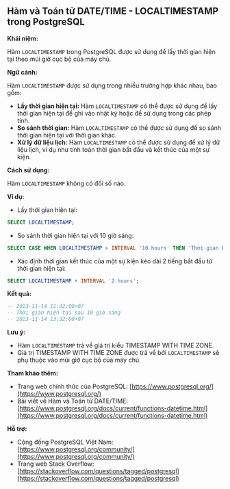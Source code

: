 ## Hàm và Toán tử DATE/TIME - LOCALTIMESTAMP trong PostgreSQL

**Khái niệm:**

Hàm `LOCALTIMESTAMP` trong PostgreSQL được sử dụng để lấy thời gian hiện tại theo múi giờ cục bộ của máy chủ.

**Ngữ cảnh:**

Hàm `LOCALTIMESTAMP` được sử dụng trong nhiều trường hợp khác nhau, bao gồm:

- **Lấy thời gian hiện tại:** Hàm `LOCALTIMESTAMP` có thể được sử dụng để lấy thời gian hiện tại để ghi vào nhật ký hoặc để sử dụng trong các phép tính.
- **So sánh thời gian:** Hàm `LOCALTIMESTAMP` có thể được sử dụng để so sánh thời gian hiện tại với thời gian khác.
- **Xử lý dữ liệu lịch:** Hàm `LOCALTIMESTAMP` có thể được sử dụng để xử lý dữ liệu lịch, ví dụ như tính toán thời gian bắt đầu và kết thúc của một sự kiện.

**Cách sử dụng:**

Hàm `LOCALTIMESTAMP` không có đối số nào.

**Ví dụ:**

- Lấy thời gian hiện tại:

```sql
SELECT LOCALTIMESTAMP;
```

- So sánh thời gian hiện tại với 10 giờ sáng:

```sql
SELECT CASE WHEN LOCALTIMESTAMP > INTERVAL '10 hours' THEN 'Thời gian hiện tại sau 10 giờ sáng' ELSE 'Thời gian hiện tại trước 10 giờ sáng' END;
```

- Xác định thời gian kết thúc của một sự kiện kéo dài 2 tiếng bắt đầu từ thời gian hiện tại:

```sql
SELECT LOCALTIMESTAMP + INTERVAL '2 hours';
```

**Kết quả:**

```sql
-- 2023-11-14 11:32:00+07
-- Thời gian hiện tại sau 10 giờ sáng
-- 2023-11-14 13:32:00+07
```

**Lưu ý:**

- Hàm `LOCALTIMESTAMP` trả về giá trị kiểu TIMESTAMP WITH TIME ZONE.
- Giá trị TIMESTAMP WITH TIME ZONE được trả về bởi `LOCALTIMESTAMP` sẽ phụ thuộc vào múi giờ cục bộ của máy chủ.

**Tham khảo thêm:**

- Trang web chính thức của PostgreSQL: [https://www.postgresql.org/](https://www.postgresql.org/)
- Bài viết về Hàm và Toán tử DATE/TIME: [https://www.postgresql.org/docs/current/functions-datetime.html](https://www.postgresql.org/docs/current/functions-datetime.html)

**Hỗ trợ:**

- Cộng đồng PostgreSQL Việt Nam: [https://www.postgresql.org/community/](https://www.postgresql.org/community/)
- Trang web Stack Overflow: [https://stackoverflow.com/questions/tagged/postgresql](https://stackoverflow.com/questions/tagged/postgresql)
